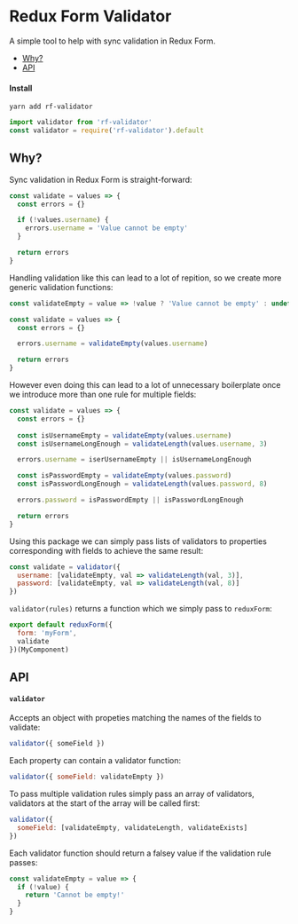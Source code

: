 # Redux Form Validator

A simple tool to help with sync validation in Redux Form.

* [Why?](#why)
* [API](#api)

#### Install
```
yarn add rf-validator
```

```js
import validator from 'rf-validator'
const validator = require('rf-validator').default
```

## Why?

Sync validation in Redux Form is straight-forward:
```js
const validate = values => {
  const errors = {}

  if (!values.username) {
    errors.username = 'Value cannot be empty'
  }

  return errors
}
```

Handling validation like this can lead to a lot of repition, so we create more generic validation functions:
```js
const validateEmpty = value => !value ? 'Value cannot be empty' : undefined

const validate = values => {
  const errors = {}

  errors.username = validateEmpty(values.username)

  return errors
}
```

However even doing this can lead to a lot of unnecessary boilerplate once we introduce more than one rule for multiple fields:
```js
const validate = values => {
  const errors = {}
  
  const isUsernameEmpty = validateEmpty(values.username)
  const isUsernameLongEnough = validateLength(values.username, 3)

  errors.username = iserUsernameEmpty || isUsernameLongEnough

  const isPasswordEmpty = validateEmpty(values.password)
  const isPasswordLongEnough = validateLength(values.password, 8)

  errors.password = isPasswordEmpty || isPasswordLongEnough

  return errors
}
```

Using this package we can simply pass lists of validators to properties corresponding with fields to achieve the same result:
```js
const validate = validator({
  username: [validateEmpty, val => validateLength(val, 3)],
  password: [validateEmpty, val => validateLength(val, 8)]
})
```

`validator(rules)` returns a function which we simply pass to `reduxForm`:
```js
export default reduxForm({
  form: 'myForm',
  validate
})(MyComponent)
```

## API

#### `validator`

Accepts an object with propeties matching the names of the fields to validate:
```js
validator({ someField })
```

Each property can contain a validator function:
```js
validator({ someField: validateEmpty })
```

To pass multiple validation rules simply pass an array of validators, validators at the start of the array will be called first:
```js
validator({
  someField: [validateEmpty, validateLength, validateExists]
})
```

Each validator function should return a falsey value if the validation rule passes:
```js
const validateEmpty = value => {
  if (!value) {
    return 'Cannot be empty!'
  }
}
```
